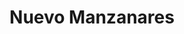 ---
title: Nuevo Manzanares
nombre_comunidad: Nuevo Manzanares
municipio: Chalán
departamento: Sucre
descripcion: >-
  De acuerdo con los relatos de la población en el año 1991, Nuevo Manzanares
  inicia en una finca ubicada en la entrada del Municipio de Chalán, en la vía
  que viene del Municipio de Colosó. Esta finca pertenecía al señor Aristides
  Paternina y sus primeros habitantes eran provenientes de 5 familias de los
  apellidos Luna, Gómez, Salgado, Robles, Barreto y Yépes. Hace 40 años llegaron
  a vivir con sus familiares, construyendo casas improvisadas, las cuales con el
  tiempo se fueron transformando en las casas actuales. Cuenta la población que
  luego de la invasión el señor Paternina vendió la finca a INCORA, y con el
  pasar de los años la entidad entregó a cada una de las familias los títulos de
  propiedad, conformándose así la vereda Nuevo Manzanares. En el año 2003 se
  presenta un desplazamiento masivo hacia los municipios de Sincelejo, Ovejas y
  Corozal.
num_personas: 272
num_familias: 64
min_distancia_casco_urbano: 5
km_distancia_casco_urbano: 1
vias_acceso: Calles sin pavimentar, transitables.
infraestructura_comunitaria:
  - Escuela
  - Canchas donde practican fútbol y softbol
  - Casetas comunales
notas_infraestructura_comunitaria: null
liderazgo_comunidad:
  - "La JAC se caracteriza por su sentido de pertenencia por la comunidad y su capacidad de gestión.\_El presidente del Club deportivo Nuevo Manzanares y la asociación de mujeres de nuevo Manzanares también son un referente."
inclusion_diversidad_genero: >-
  No se evidenció población LGTBI pero en la cabecera municipal hay un proceso
  organizativo llamado Casa de Colores. Colectivo LGTBI Mundo de Colores de los
  Montes de María.
comentarios_conectividad: null
punto_SOLE: Centro Educativo Nuevo Manzanares
comentarios_punto_SOLE:
  - >-
    https://padlet.com/comunidadelbongalyarroyodemari/sole-arroyo-de-mar-a-y-el-bongal-p0bq83dybyb64ixv
ppales_actividades_economicas_vocacion_productiva:
  - Agropecuaria (Maíz - Frijol - tabaco)
  - ' Ganadería '
  - ' hortalizas '
comentarios_ppales_actividades_economicas_vocacion_productiva: "Las familias cuentan con\_3.5 a 5 Has disponibles para rotación de cultivos de frijol-maíz (FENALCE)."
comunidad_sostenible_uso_suelo: null
org_con_proyeccion: []
servicios_publicos_comunidades_focalizadas:
  - 'No hay acueducto. Compran agua de consumo y cosechan agua. '
comunidades_focalizadas_educacion_infraestructura_educativa:
  - Escuelas hasta 5° (Aprox 70 estudiantes)
comunidades_focalizadas_practicas_organizativas: []
conectividad_minima: Bueno
iniciativas_priorizadas:
  - >-
    Fortalecer técnicamente y comercialmente la cadena de Maíz en las veredas
    Nuevo Manzanares y Montebello del municipio de Chalan – Sucre.
org_focalizada: []
riesgo: null
otros_programas_USAID: []
alianzas_colaboradores:
  - |-
    SENA 
    Alcaldía 
    Min Agricultura 
    Colectivo de Memoria El Bonche
    Justicia Inclusiva 
    ART 
    CARSUCRE 
    Fenalce 
    Colanta
posibilidad_iniciativas_conjuntas_aliados_2: []
actividades_ocio:
  - Bingos comunitarios
  - Fiestas patronales Divino Niño en Diciembre (Manzanares)
  - ' Escuela de futbol y softbol – Club Deportivo'
  - ' '
  - Juegos tradicionales en las fiestas patronales.
medios_comunicacion_narrativas_locales:
  - Colectivo de comunicadores y comunicadoras populares Altavoces - EL BONCHE
num_visitas_realizadas: null
num_diagnosticos_rurales_participativos_realizados: null
infraestructura_salud_atencion_psicosocial:
  - La atención especializada se brinda en la ciudad de Sincelejo
notas_infraestructura_salud_atencion_psicosocial: null
num_visitas_predio: null
grafica_ubicacion_geografica: /charts/municipios/chalan/ubicacion_geografica.html
url: /comunidad-focalizada/nuevo-manzanares
layout: single
download_file: /reportes/nuevo-manzanares.pdf

---
